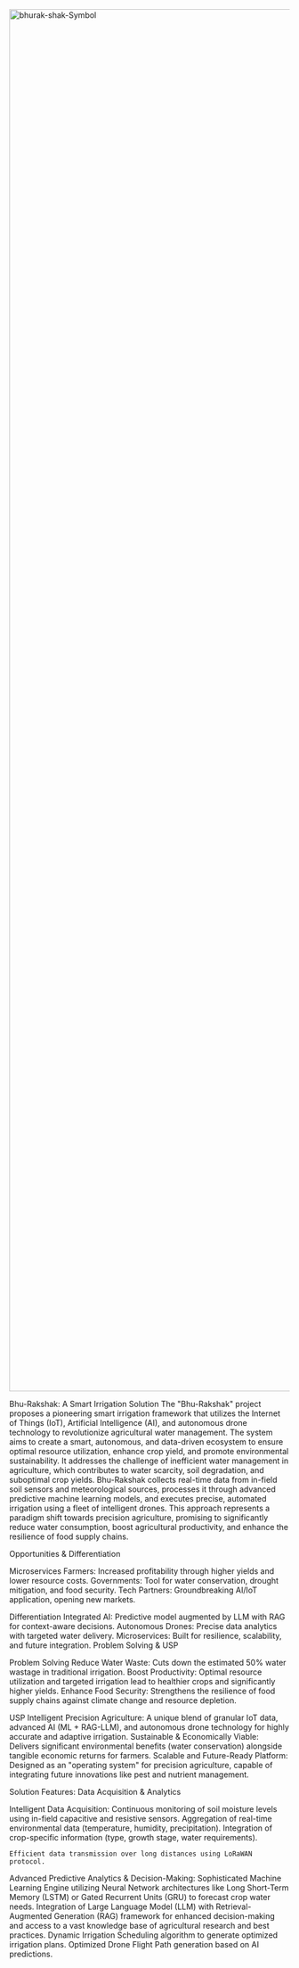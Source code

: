 
<img width="3508" height="2480" alt="bhurak-shak-Symbol" src="https://github.com/user-attachments/assets/0cbada87-e30e-4cf0-91f8-b14f9b97d77d" />

Bhu-Rakshak: A Smart Irrigation Solution
The "Bhu-Rakshak" project proposes a pioneering smart irrigation framework that utilizes the Internet of Things (IoT), Artificial Intelligence (AI), and autonomous drone technology to revolutionize agricultural water management.
The system aims to create a smart, autonomous, and data-driven ecosystem to ensure optimal resource utilization, enhance crop yield, and promote environmental sustainability. It addresses the challenge of inefficient water management in agriculture, which contributes to water scarcity, soil degradation, and suboptimal crop yields.
Bhu-Rakshak collects real-time data from in-field soil sensors and meteorological sources, processes it through advanced predictive machine learning models, and executes precise, automated irrigation using a fleet of intelligent drones. This approach represents a paradigm shift towards precision agriculture, promising to significantly reduce water consumption, boost agricultural productivity, and enhance the resilience of food supply chains.

Opportunities & Differentiation

Microservices
	Farmers: Increased profitability through higher yields and lower resource costs.
	Governments: Tool for water conservation, drought mitigation, and food security.
	Tech Partners: Groundbreaking AI/IoT application, opening new markets.

Differentiation
	Integrated AI: Predictive model augmented by LLM with RAG for context-aware decisions.
	Autonomous Drones: Precise data analytics with targeted water delivery.
	Microservices: Built for resilience, scalability, and future integration.
  Problem Solving & USP


Problem Solving
	Reduce Water Waste: Cuts down the estimated 50% water wastage in traditional irrigation.
	Boost Productivity: Optimal resource utilization and targeted irrigation lead to healthier crops and significantly higher yields.
	Enhance Food Security: Strengthens the resilience of food supply chains against climate change and resource depletion.

USP
	Intelligent Precision Agriculture: A unique blend of granular IoT data, advanced AI (ML + RAG-LLM), and autonomous drone technology for highly accurate and adaptive irrigation.
	Sustainable & Economically Viable: Delivers significant environmental benefits (water conservation) alongside tangible economic returns for farmers.
	Scalable and Future-Ready Platform: Designed as an "operating system" for precision agriculture, capable of integrating future innovations like pest and nutrient management.

Solution Features: Data Acquisition & Analytics

Intelligent Data Acquisition:
	Continuous monitoring of soil moisture levels using in-field capacitive and resistive sensors. 	Aggregation of real-time environmental data (temperature, humidity, precipitation).
	Integration of crop-specific information (type, growth stage, water requirements).

	Efficient data transmission over long distances using LoRaWAN protocol.
Advanced Predictive Analytics & Decision-Making:
	Sophisticated Machine Learning Engine utilizing Neural Network architectures like Long Short-Term Memory (LSTM) or Gated Recurrent Units (GRU) to forecast crop water needs.
	Integration of Large Language Model (LLM) with Retrieval-Augmented Generation (RAG) framework for enhanced decision-making and access to a vast knowledge base of agricultural research and best practices.
	Dynamic Irrigation Scheduling algorithm to generate optimized irrigation plans. 	Optimized Drone Flight Path generation based on AI predictions.

